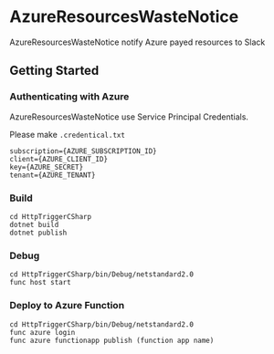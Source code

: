 # AzureResourcesWasteNotice
AzureResourcesWasteNotice notify Azure payed resources to Slack

## Getting Started

### Authenticating with Azure
AzureResourcesWasteNotice use Service Principal Credentials.

Please make `.credentical.txt`

```
subscription={AZURE_SUBSCRIPTION_ID}
client={AZURE_CLIENT_ID}
key={AZURE_SECRET}
tenant={AZURE_TENANT}
```

### Build

```
cd HttpTriggerCSharp
dotnet build
dotnet publish
```

### Debug

```
cd HttpTriggerCSharp/bin/Debug/netstandard2.0
func host start
```

### Deploy to Azure Function

```
cd HttpTriggerCSharp/bin/Debug/netstandard2.0
func azure login
func azure functionapp publish (function app name)
```